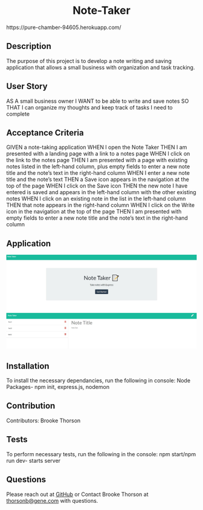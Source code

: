 <h1 align="center">Note-Taker</h1>
https://pure-chamber-94605.herokuapp.com/



## Description
The purpose of this project is to develop a note writing and saving application that allows a small business with organization and task tracking. 

## User Story 
AS A small business owner
I WANT to be able to write and save notes
SO THAT I can organize my thoughts and keep track of tasks I need to complete

## Acceptance Criteria
GIVEN a note-taking application
WHEN I open the Note Taker
THEN I am presented with a landing page with a link to a notes page
WHEN I click on the link to the notes page
THEN I am presented with a page with existing notes listed in the left-hand column, plus empty fields to enter a new note title and the note’s text in the right-hand column
WHEN I enter a new note title and the note’s text
THEN a Save icon appears in the navigation at the top of the page
WHEN I click on the Save icon
THEN the new note I have entered is saved and appears in the left-hand column with the other existing notes
WHEN I click on an existing note in the list in the left-hand column
THEN that note appears in the right-hand column
WHEN I click on the Write icon in the navigation at the top of the page
THEN I am presented with empty fields to enter a new note title and the note’s text in the right-hand column

## Application
![Homescreen](NotesApp.JPG)
![Notes Screen](NotesApp1.JPG)

## Installation
To install the necessary dependancies, run the following in console: 
Node Packages- npm init, express.js, nodemon


## Contribution
​Contributors: Brooke Thorson

## Tests
To perform necessary tests, run the following in the console:
 npm start/npm run dev- starts server


## Questions
Please reach out at [GitHub](https://github.com/Brookethorson) 
or 
Contact Brooke Thorson at thorsonb@gene.com with questions.